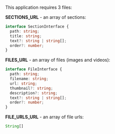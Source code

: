 This application requires 3 files:

**SECTIONS_URL** - an array of sections:

```typescript
interface SectionInterface {
  path: string;
  title: string;
  text?: string | string[];
  order?: number;
}
```

**FILES_URL** - an array of files (images and videos):

```typescript
interface FileInterface {
  path: string;
  filename: string;
  url: string;
  thumbnail?: string;
  description?: string;
  text?: string | string[];
  order?: number;
}
```

**FILE_URLS_URL** - an array of file urls:

```typescript
String[]
```
